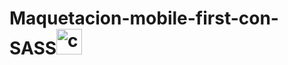 # Maquetacion-mobile-first-con-SASS<img width="41" alt="captura mobile first" src="https://user-images.githubusercontent.com/85174942/231198428-33997f29-90cf-4d23-bd9a-3f35620106a3.png">
